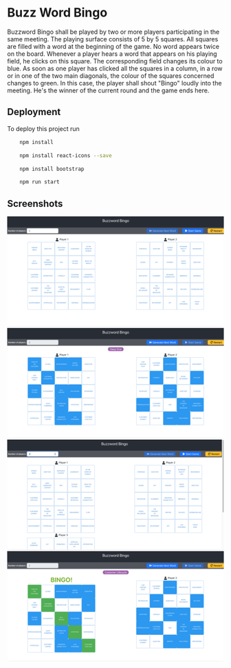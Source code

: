 # Buzz Word Bingo

Buzzword Bingo shall be played by two or more players participating in the same meeting.
The playing surface consists of 5 by 5 squares. All squares are filled with a word at the beginning of the game. No word appears twice on the board. 
Whenever a player hears a word that appears on his playing field, he clicks on this square. The corresponding field changes its colour to blue.
As soon as one player has clicked all the squares in a column, in a row or in one of the two main diagonals, the colour of the squares concerned changes to green.
In this case, the player shall shout "Bingo" loudly into the meeting. He's the winner of the current round and the game ends here.

## Deployment

To deploy this project run

```bash
    npm install
```
```bash
    npm install react-icons --save
```
```bash
    npm install bootstrap
```
```bash
    npm run start
```

## Screenshots

![Initial game page](Screenshots/InitialGamePage_ss.png)
![Mid game](Screenshots/MidGame_ss.png)
![Multiplayer](Screenshots/MultiPlayer_ss.png)
![Bingo](Screenshots/Bingo_ss.png)

